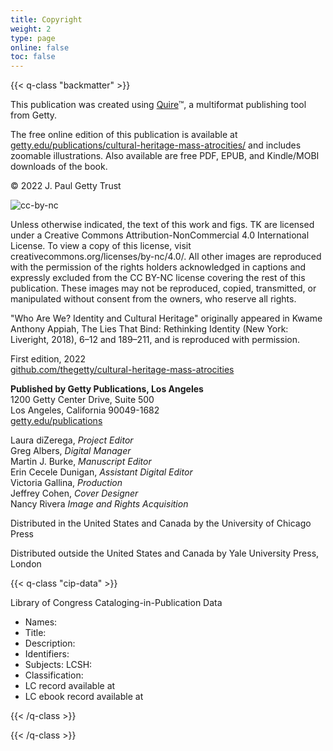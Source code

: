 ```yaml
---
title: Copyright
weight: 2
type: page
online: false
toc: false
---
```


{{< q-class "backmatter" >}}

This publication was created using [Quire](https://quire.getty.edu/)™, a multiformat publishing tool from Getty.

The free online edition of this publication is available at [getty.edu/publications/cultural-heritage-mass-atrocities/](https://getty.edu/publications/cultural-heritage-mass-atrocities/) and includes zoomable illustrations. Also available are free PDF, EPUB, and Kindle/MOBI downloads of the book.

© 2022 J. Paul Getty Trust

![cc-by-nc](/img/cc-by-nc--black.png)

Unless otherwise indicated, the text of this work and figs. TK are licensed under a Creative Commons Attribution-NonCommercial 4.0 International License. To view a copy of this license, visit creativecommons.org/licenses/by-nc/4.0/. All other images are reproduced with the permission of the rights holders acknowledged in captions and expressly excluded from the CC BY-NC license covering the rest of this publication. These images may not be reproduced, copied, transmitted, or manipulated without consent from the owners, who reserve all rights.

"Who Are We? Identity and Cultural Heritage" originally appeared in Kwame Anthony Appiah, The Lies That Bind: Rethinking Identity (New York: Liveright, 2018), 6–12 and 189–211, and is reproduced with permission.

First edition, 2022<br />
[github.com/thegetty/cultural-heritage-mass-atrocities](https://ggithub.com/thegetty/cultural-heritage-mass-atrocities)

**Published by Getty Publications, Los Angeles**<br />
1200 Getty Center Drive, Suite 500<br />
Los Angeles, California 90049-1682<br />
[getty.edu/publications](http://www.getty.edu/publications/)<br />

Laura diZerega, *Project Editor*<br />
Greg Albers, *Digital Manager*<br />
Martin J. Burke, *Manuscript Editor*<br />
Erin Cecele Dunigan, *Assistant Digital Editor*<br />
Victoria Gallina, *Production*<br />
Jeffrey Cohen, *Cover Designer*<br />
Nancy Rivera *Image and Rights Acquisition*<br />

Distributed in the United States and Canada by the University of Chicago Press

Distributed outside the United States and Canada by Yale University Press, London

{{< q-class "cip-data" >}}

Library of Congress Cataloging-in-Publication Data

- Names:
- Title:
- Description:
- Identifiers:
- Subjects: LCSH:
- Classification:
- LC record available at
- LC ebook record available at

{{< /q-class >}}


{{< /q-class >}}
